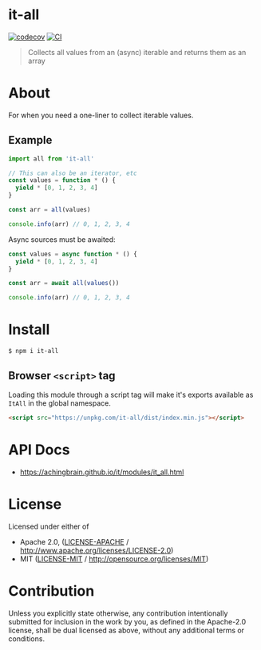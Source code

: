 # it-all

[![codecov](https://img.shields.io/codecov/c/github/achingbrain/it.svg?style=flat-square)](https://codecov.io/gh/achingbrain/it)
[![CI](https://img.shields.io/github/actions/workflow/status/achingbrain/it/js-test-and-release.yml?branch=main\&style=flat-square)](https://github.com/achingbrain/it/actions/workflows/js-test-and-release.yml?query=branch%3Amain)

> Collects all values from an (async) iterable and returns them as an array

# About

<!--

!IMPORTANT!

Everything in this README between "# About" and "# Install" is automatically
generated and will be overwritten the next time the doc generator is run.

To make changes to this section, please update the @packageDocumentation section
of src/index.js or src/index.ts

To experiment with formatting, please run "npm run docs" from the root of this
repo and examine the changes made.

-->

For when you need a one-liner to collect iterable values.

## Example

```javascript
import all from 'it-all'

// This can also be an iterator, etc
const values = function * () {
  yield * [0, 1, 2, 3, 4]
}

const arr = all(values)

console.info(arr) // 0, 1, 2, 3, 4
```

Async sources must be awaited:

```javascript
const values = async function * () {
  yield * [0, 1, 2, 3, 4]
}

const arr = await all(values())

console.info(arr) // 0, 1, 2, 3, 4
```

# Install

```console
$ npm i it-all
```

## Browser `<script>` tag

Loading this module through a script tag will make it's exports available as `ItAll` in the global namespace.

```html
<script src="https://unpkg.com/it-all/dist/index.min.js"></script>
```

# API Docs

- <https://achingbrain.github.io/it/modules/it_all.html>

# License

Licensed under either of

- Apache 2.0, ([LICENSE-APACHE](https://github.com/achingbrain/it/blob/main/packages/it-all/LICENSE-APACHE) / <http://www.apache.org/licenses/LICENSE-2.0>)
- MIT ([LICENSE-MIT](https://github.com/achingbrain/it/blob/main/packages/it-all/LICENSE-MIT) / <http://opensource.org/licenses/MIT>)

# Contribution

Unless you explicitly state otherwise, any contribution intentionally submitted for inclusion in the work by you, as defined in the Apache-2.0 license, shall be dual licensed as above, without any additional terms or conditions.

